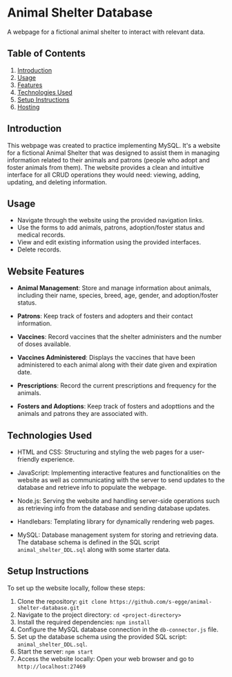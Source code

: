 # Animal Shelter Database

A webpage for a fictional animal shelter to interact with relevant data.

## Table of Contents

1. [Introduction](#introduction)
2. [Usage](#usage)
3. [Features](#website-features)
4. [Technologies Used](#technologies-used)
5. [Setup Instructions](#setup-instructions)
6. [Hosting](#hosting)

## Introduction

This webpage was created to practice implementing MySQL. It's a website for a fictional Animal Shelter that was designed to assist them in managing information related to their animals and patrons (people who adopt and foster animals from them). The website provides a clean and intuitive interface for all CRUD operations they would need: viewing, adding, updating, and deleting information. 

## Usage

- Navigate through the website using the provided navigation links.
- Use the forms to add animals, patrons, adoption/foster status and medical records.
- View and edit existing information using the provided interfaces.
- Delete records.
  
## Website Features

- **Animal Management**: Store and manage information about animals, including their name, species, breed, age, gender, and adoption/foster status.

- **Patrons**: Keep track of fosters and adopters and their contact information.

- **Vaccines**: Record vaccines that the shelter administers and the number of doses available.
  
- **Vaccines Administered**: Displays the vaccines that have been administered to each animal along with their date given and expiration date.

- **Prescriptions**: Record the current prescriptions and frequency for the animals.

- **Fosters and Adoptions**: Keep track of fosters and adopttions and the animals and patrons they are associated with.

## Technologies Used

- HTML and CSS: Structuring and styling the web pages for a user-friendly experience.

- JavaScript: Implementing interactive features and functionalities on the website as well as communicating with the server to send updates to the database and retrieve info to populate the webpage.

- Node.js: Serving the website and handling server-side operations such as retrieving info from the database and sending database updates.

- Handlebars: Templating library for dynamically rendering web pages.

- MySQL: Database management system for storing and retrieving data. The database schema is defined in the SQL script `animal_shelter_DDL.sql` along with some starter data.

## Setup Instructions

To set up the website locally, follow these steps:

1. Clone the repository: `git clone https://github.com/s-egge/animal-shelter-database.git`
2. Navigate to the project directory: `cd <project-directory>`
3. Install the required dependencies: `npm install`
4. Configure the MySQL database connection in the `db-connector.js` file.
5. Set up the database schema using the provided SQL script: `animal_shelter_DDL.sql`.
6. Start the server: `npm start`
7. Access the website locally: Open your web browser and go to `http://localhost:27469`
